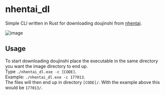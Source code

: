 # nhentai_dl
Simple CLI written in Rust for downloading doujinshi from [nhentai](https://nhentai.net).

![image](https://user-images.githubusercontent.com/77103063/175793251-f5b47f31-f66e-464f-8edb-aae4e1f78ac1.png)
## Usage
To start downloading doujinshi place the executable in the same directory you want the image directory to end up.  
Type `./nhentai_dl.exe -c [CODE]`.  
Example: `./nhentai_dl.exe -c 177013`.  
The files will then end up in directory `[CODE]/`. With the example above this would be `177013/`.
